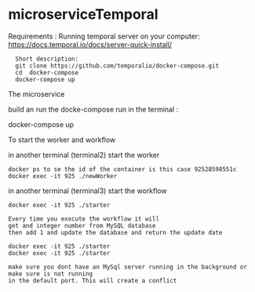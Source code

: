 # microserviceTemporal

Requirements :
    Running temporal server on your computer:
      <https://docs.temporal.io/docs/server-quick-install/>

      Short description:
      git clone https://github.com/temporalio/docker-compose.git
      cd  docker-compose
      docker-compose up

The microservice

build an run the docke-compose
run in the terminal :

docker-compose up

To start the worker and workflow

in another terminal (terminal2)
  start the worker
  
    docker ps to se the id of the container is this case 92528598551c
    docker exec -it 925 ./newWorker 

in another terminal (terminal3)
  start the workflow
  
    docker exec -it 925 ./starter     
    
    Every time you execute the workflow it will
    get and integer number from MySQL database
    then add 1 and update the database and return the update date
    
    docker exec -it 925 ./starter
    docker exec -it 925 ./starter
    
    make sure you dont have an MySql server running in the background or make sure is not running
    in the default port. This will create a conflict
